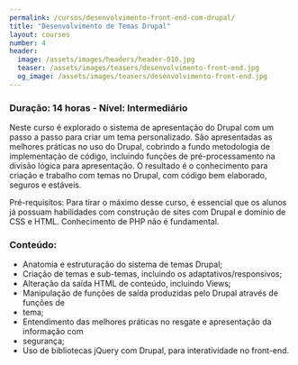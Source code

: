 ```yaml
---
permalink: /cursos/desenvolvimento-front-end-com-drupal/
title: "Desenvolvimento de Temas Drupal"
layout: courses
number: 4
header:
  image: /assets/images/headers/header-010.jpg
  teaser: /assets/images/teasers/desenvolvimento-front-end.jpg
  og_image: /assets/images/teasers/desenvolvimento-front-end.jpg
---
```


### Duração: 14 horas - Nível: Intermediário

Neste curso é explorado o sistema de apresentação do Drupal com um passo a passo para criar um tema personalizado. São apresentadas as melhores práticas no uso do Drupal, cobrindo a fundo metodologia de implementação de código, incluindo funções de pré-processamento na divisão lógica para apresentação. O resultado é o conhecimento para criação e trabalho com temas no Drupal, com código bem elaborado, seguros e estáveis.

Pré-requisitos: Para tirar o máximo desse curso, é essencial que os alunos já possuam habilidades com construção de sites com Drupal e domínio de CSS e HTML. Conhecimento de PHP não é fundamental.

### Conteúdo:

- Anatomia e estruturação do sistema de temas Drupal;
- Criação de temas e sub-temas, incluindo os adaptativos/responsivos;
- Alteração da saída HTML de conteúdo, incluindo Views;
- Manipulação de funções de saída produzidas pelo Drupal através de funções de
- tema;
- Entendimento das melhores práticas no resgate e apresentação da informação com
- segurança;
- Uso de bibliotecas jQuery com Drupal, para interatividade no front-end.
